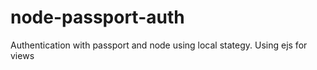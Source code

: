 # node-passport-auth

Authentication with passport and node using local stategy.
Using ejs for views
